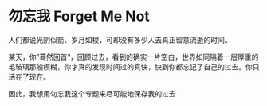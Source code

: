 <h1>勿忘我 <span class='ps'>Forget Me Not</span></h1>
<p class='ins'>人们都说<span class='hl'>光阴似箭、岁月如梭</span>，可却没有多少人去真正留意流逝的时间。</p>
<p class='ins'>某天，你”蓦然回首“，回顾过去，看到的确实一片空白，世界如同隔着一层厚重的毛玻璃那般模糊，你才真的发现时间过的真快，快到你都忘记了自己的过去。你只活在了现在。</p>
<p class='ins'>因此，我想用<span class='hl'>勿忘我</span>这个专题来尽可能地保存我的过去</p>